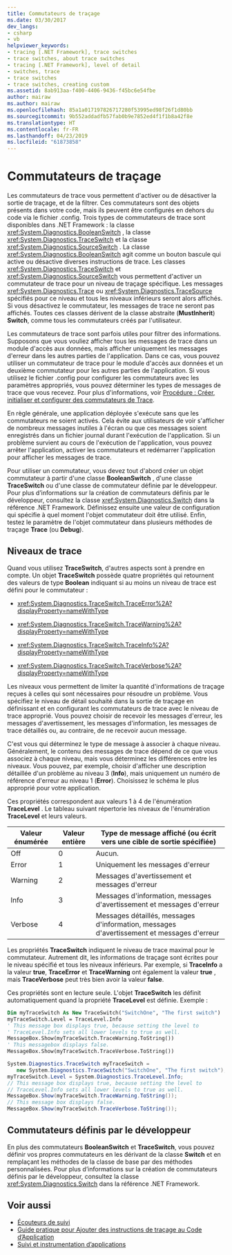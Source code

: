 ```yaml
---
title: Commutateurs de traçage
ms.date: 03/30/2017
dev_langs:
- csharp
- vb
helpviewer_keywords:
- tracing [.NET Framework], trace switches
- trace switches, about trace switches
- tracing [.NET Framework], level of detail
- switches, trace
- trace switches
- trace switches, creating custom
ms.assetid: 8ab913aa-f400-4406-9436-f45bc6e54fbe
author: mairaw
ms.author: mairaw
ms.openlocfilehash: 85a1a017197826717280f53995ed98f26f1d80bb
ms.sourcegitcommit: 9b552addadfb57fab0b9e7852ed4f1f1b8a42f8e
ms.translationtype: HT
ms.contentlocale: fr-FR
ms.lasthandoff: 04/23/2019
ms.locfileid: "61873858"
---
```

# <a name="trace-switches"></a>Commutateurs de traçage
Les commutateurs de trace vous permettent d'activer ou de désactiver la sortie de traçage, et de la filtrer. Ces commutateurs sont des objets présents dans votre code, mais ils peuvent être configurés en dehors du code via le fichier .config. Trois types de commutateurs de trace sont disponibles dans .NET Framework : la classe <xref:System.Diagnostics.BooleanSwitch> , la classe <xref:System.Diagnostics.TraceSwitch> et la classe <xref:System.Diagnostics.SourceSwitch> . La classe <xref:System.Diagnostics.BooleanSwitch> agit comme un bouton bascule qui active ou désactive diverses instructions de trace. Les classes <xref:System.Diagnostics.TraceSwitch> et <xref:System.Diagnostics.SourceSwitch> vous permettent d'activer un commutateur de trace pour un niveau de traçage spécifique. Les messages <xref:System.Diagnostics.Trace> ou <xref:System.Diagnostics.TraceSource> spécifiés pour ce niveau et tous les niveaux inférieurs seront alors affichés. Si vous désactivez le commutateur, les messages de trace ne seront pas affichés. Toutes ces classes dérivent de la classe abstraite (**MustInherit**) **Switch**, comme tous les commutateurs créés par l'utilisateur.  
  
 Les commutateurs de trace sont parfois utiles pour filtrer des informations. Supposons que vous vouliez afficher tous les messages de trace dans un module d'accès aux données, mais afficher uniquement les messages d'erreur dans les autres parties de l'application. Dans ce cas, vous pouvez utiliser un commutateur de trace pour le module d'accès aux données et un deuxième commutateur pour les autres parties de l'application. Si vous utilisez le fichier .config pour configurer les commutateurs avec les paramètres appropriés, vous pouvez déterminer les types de messages de trace que vous recevez. Pour plus d'informations, voir [Procédure : Créer, initialiser et configurer des commutateurs de Trace](../../../docs/framework/debug-trace-profile/how-to-create-initialize-and-configure-trace-switches.md).  
  
 En règle générale, une application déployée s'exécute sans que les commutateurs ne soient activés. Cela évite aux utilisateurs de voir s'afficher de nombreux messages inutiles à l'écran ou que ces messages soient enregistrés dans un fichier journal durant l'exécution de l'application. Si un problème survient au cours de l'exécution de l'application, vous pouvez arrêter l'application, activer les commutateurs et redémarrer l'application pour afficher les messages de trace.  
  
 Pour utiliser un commutateur, vous devez tout d'abord créer un objet commutateur à partir d'une classe **BooleanSwitch** , d'une classe **TraceSwitch** ou d'une classe de commutateur définie par le développeur. Pour plus d’informations sur la création de commutateurs définis par le développeur, consultez la classe <xref:System.Diagnostics.Switch> dans la référence .NET Framework. Définissez ensuite une valeur de configuration qui spécifie à quel moment l'objet commutateur doit être utilisé. Enfin, testez le paramètre de l'objet commutateur dans plusieurs méthodes de traçage **Trace** (ou **Debug**).  
  
## <a name="trace-levels"></a>Niveaux de trace  
 Quand vous utilisez **TraceSwitch**, d'autres aspects sont à prendre en compte. Un objet **TraceSwitch** possède quatre propriétés qui retournent des valeurs de type **Boolean** indiquant si au moins un niveau de trace est défini pour le commutateur :  
  
- <xref:System.Diagnostics.TraceSwitch.TraceError%2A?displayProperty=nameWithType>  
  
- <xref:System.Diagnostics.TraceSwitch.TraceWarning%2A?displayProperty=nameWithType>  
  
- <xref:System.Diagnostics.TraceSwitch.TraceInfo%2A?displayProperty=nameWithType>  
  
- <xref:System.Diagnostics.TraceSwitch.TraceVerbose%2A?displayProperty=nameWithType>  
  
 Les niveaux vous permettent de limiter la quantité d'informations de traçage reçues à celles qui sont nécessaires pour résoudre un problème. Vous spécifiez le niveau de détail souhaité dans la sortie de traçage en définissant et en configurant les commutateurs de trace avec le niveau de trace approprié. Vous pouvez choisir de recevoir les messages d'erreur, les messages d'avertissement, les messages d'information, les messages de trace détaillés ou, au contraire, de ne recevoir aucun message.  
  
 C'est vous qui déterminez le type de message à associer à chaque niveau. Généralement, le contenu des messages de trace dépend de ce que vous associez à chaque niveau, mais vous déterminez les différences entre les niveaux. Vous pouvez, par exemple, choisir d'afficher une description détaillée d'un problème au niveau 3 (**Info**), mais uniquement un numéro de référence d'erreur au niveau 1 (**Error**). Choisissez le schéma le plus approprié pour votre application.  
  
 Ces propriétés correspondent aux valeurs 1 à 4 de l'énumération **TraceLevel** . Le tableau suivant répertorie les niveaux de l'énumération **TraceLevel** et leurs valeurs.  
  
|Valeur énumérée|Valeur entière|Type de message affiché (ou écrit vers une cible de sortie spécifiée)|  
|----------------------|-------------------|---------------------------------------------------------------------------|  
|Off|0|Aucun.|  
|Error|1|Uniquement les messages d'erreur|  
|Warning|2|Messages d'avertissement et messages d'erreur|  
|Info|3|Messages d'information, messages d'avertissement et messages d'erreur|  
|Verbose|4|Messages détaillés, messages d'information, messages d'avertissement et messages d'erreur|  
  
 Les propriétés **TraceSwitch** indiquent le niveau de trace maximal pour le commutateur. Autrement dit, les informations de traçage sont écrites pour le niveau spécifié et tous les niveaux inférieurs. Par exemple, si **TraceInfo** a la valeur **true**, **TraceError** et **TraceWarning** ont également la valeur **true** , mais **TraceVerbose** peut très bien avoir la valeur **false**.  
  
 Ces propriétés sont en lecture seule. L'objet **TraceSwitch** les définit automatiquement quand la propriété **TraceLevel** est définie. Exemple :  
  
```vb  
Dim myTraceSwitch As New TraceSwitch("SwitchOne", "The first switch")  
myTraceSwitch.Level = TraceLevel.Info  
' This message box displays true, because setting the level to  
' TraceLevel.Info sets all lower levels to true as well.  
MessageBox.Show(myTraceSwitch.TraceWarning.ToString())  
' This messagebox displays false.  
MessageBox.Show(myTraceSwitch.TraceVerbose.ToString())  
```  
  
```csharp  
System.Diagnostics.TraceSwitch myTraceSwitch =   
   new System.Diagnostics.TraceSwitch("SwitchOne", "The first switch");  
myTraceSwitch.Level = System.Diagnostics.TraceLevel.Info;  
// This message box displays true, because setting the level to   
// TraceLevel.Info sets all lower levels to true as well.  
MessageBox.Show(myTraceSwitch.TraceWarning.ToString());  
// This message box displays false.  
MessageBox.Show(myTraceSwitch.TraceVerbose.ToString());  
```  
  
## <a name="developer-defined-switches"></a>Commutateurs définis par le développeur  
 En plus des commutateurs **BooleanSwitch** et **TraceSwitch**, vous pouvez définir vos propres commutateurs en les dérivant de la classe **Switch** et en remplaçant les méthodes de la classe de base par des méthodes personnalisées. Pour plus d’informations sur la création de commutateurs définis par le développeur, consultez la classe <xref:System.Diagnostics.Switch> dans la référence .NET Framework.  
  
## <a name="see-also"></a>Voir aussi

- [Écouteurs de suivi](../../../docs/framework/debug-trace-profile/trace-listeners.md)
- [Guide pratique pour Ajouter des instructions de traçage au Code d’Application](../../../docs/framework/debug-trace-profile/how-to-add-trace-statements-to-application-code.md)
- [Suivi et instrumentation d’applications](../../../docs/framework/debug-trace-profile/tracing-and-instrumenting-applications.md)
